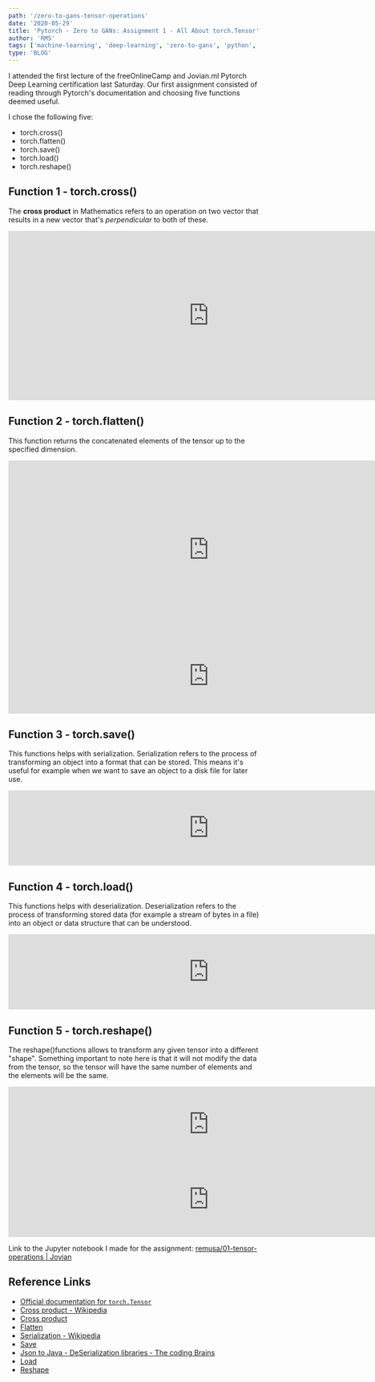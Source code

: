 ```yaml
---
path: '/zero-to-gans-tensor-operations'
date: '2020-05-29'
title: 'Pytorch - Zero to GANs: Assignment 1 - All About torch.Tensor'
author: 'RMS'
tags: ['machine-learning', 'deep-learning', 'zero-to-gans', 'python', 'pytorch']
type: 'BLOG'
---
```


<p>I attended the first lecture of the freeOnlineCamp and Jovian.ml Pytorch Deep Learning certification last Saturday. Our first assignment consisted of reading through Pytorch's documentation and choosing five functions deemed useful.</p>

<p>I chose the following five:</p>

<ul>
  <li>torch.cross()</li>
  <li>torch.flatten()</li>
  <li>torch.save()</li>
  <li>torch.load()</li>
  <li>torch.reshape()</li>
</ul>

## Function 1 - torch.cross()

<p>The <strong>cross product</strong> in Mathematics refers to an operation on two vector that results in a new vector that's <em>perpendicular</em> to both of these.</p>

<iframe src="https://jovian.ml/embed?url=https://jovian.ml/remusa/01-tensor-operations/v/14&cellId=3" title="Jovian Viewer" height="338" width="800" frameborder="0" scrolling="auto"></iframe>

## Function 2 - torch.flatten()

<p>This function returns the concatenated elements of the tensor up to the specified dimension.</p>

<iframe src="https://jovian.ml/embed?url=https://jovian.ml/remusa/01-tensor-operations/v/14&cellId=11" title="Jovian Viewer" height="355" width="800" frameborder="0" scrolling="auto"></iframe>

<iframe src="https://jovian.ml/embed?url=https://jovian.ml/remusa/01-tensor-operations/v/14&cellId=12" title="Jovian Viewer" height="null" width="800" frameborder="0" scrolling="auto"></iframe>

## Function 3 - torch.save()

<p>This functions helps with serialization. Serialization refers to the process of transforming an object into a format that can be stored. This means it's useful for example when we want to save an object to a disk file for later use.</p>

<iframe src="https://jovian.ml/embed?url=https://jovian.ml/remusa/01-tensor-operations/v/14&cellId=20" title="Jovian Viewer" height="null" width="800" frameborder="0" scrolling="auto"></iframe>

## Function 4 - torch.load()

<p>This functions helps with deserialization. Deserialization refers to the process of transforming stored data (for example a stream of bytes in a file) into an object or data structure that can be understood.</p>

<iframe src="https://jovian.ml/embed?url=https://jovian.ml/remusa/01-tensor-operations/v/14&cellId=28" title="Jovian Viewer" height="null" width="800" frameborder="0" scrolling="auto"></iframe>

## Function 5 - torch.reshape()

<p>The reshape()functions allows to transform any given tensor into a different "shape". Something important to note here is that it will not modify the data from the tensor, so the tensor will have the same number of elements and the elements will be the same.</p>

<iframe src="https://jovian.ml/embed?url=https://jovian.ml/remusa/01-tensor-operations/v/14&cellId=36" title="Jovian Viewer" height="null" width="800" frameborder="0" scrolling="auto"></iframe>

<iframe src="https://jovian.ml/embed?url=https://jovian.ml/remusa/01-tensor-operations/v/14&cellId=39" title="Jovian Viewer" height="null" width="800" frameborder="0" scrolling="auto"></iframe>

Link to the Jupyter notebook I made for the assignment:
[remusa/01-tensor-operations | Jovian](https://jovian.ml/remusa/01-tensor-operations)

## Reference Links

- [Official documentation for `torch.Tensor`](https://pytorch.org/docs/stable/tensors.html)
- [Cross product - Wikipedia](https://en.wikipedia.org/wiki/Cross_product)
- [Cross product](https://pytorch.org/docs/stable/torch.html#torch.cross)
- [Flatten](https://pytorch.org/docs/stable/torch.html#torch.flatten)
- [Serialization - Wikipedia](https://en.wikipedia.org/wiki/Serialization)
- [Save](https://pytorch.org/docs/stable/torch.html#serialization)
- [Json to Java - DeSerialization libraries - The coding Brains](https://thecodingbrains.com/json-to-java-deserialization-libraries/)
- [Load](https://pytorch.org/docs/stable/torch.html#torch.load)
- [Reshape](https://pytorch.org/docs/stable/torch.html#torch.reshape)
